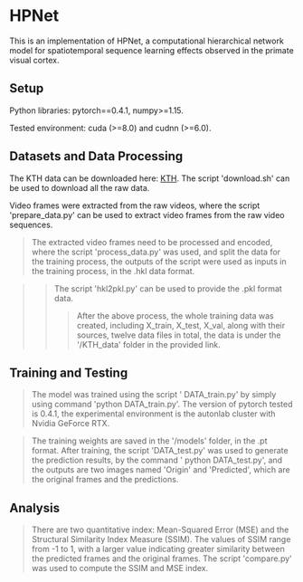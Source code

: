 # HPNet

This is an implementation of HPNet, a computational hierarchical network model for spatiotemporal sequence learning effects observed in the primate visual cortex. 

## Setup

Python libraries: pytorch==0.4.1, numpy>=1.15. 

Tested environment: cuda (>=8.0) and cudnn (>=6.0).

## Datasets and Data Processing

The KTH data can be downloaded here: [KTH](http://www.nada.kth.se/cvap/actions/). The script 'download.sh' can be used to download all the raw data. 

Video frames were extracted from the raw videos, where the script 'prepare_data.py' can be used to extract video frames from the raw video sequences. 

> The extracted video frames need to be processed and encoded, where the script 'process_data.py' was used, and split the data for the training process,  the outputs of the script were used as inputs in the training process, in the .hkl data format.

> >  The script 'hkl2pkl.py' can be used to provide the .pkl format data. 
> >
> > > After the above process, the whole training data was created, including X_train, X_test, X_val, along with their sources, twelve data files in total, the data is under the '/KTH_data' folder in the provided link. 


## Training and Testing

> The model was trained using the script ' DATA_train.py' by simply using command 'python DATA_train.py'. The version of pytorch tested is 0.4.1, the experimental environment is the autonlab cluster with Nvidia GeForce RTX. 

> The training weights are saved in the '/models' folder, in the .pt format. After training, the script 'DATA_test.py' was used to generate the prediction results, by the command ' python DATA_test.py', and the outputs are two images named 'Origin' and 'Predicted', which are the original frames and the predictions. 

## Analysis

> There are two quantitative index: Mean-Squared Error (MSE) and the Structural Similarity Index Measure (SSIM). The values of SSIM range from -1 to 1, with a larger value indicating greater similarity between the predicted frames and the original frames. The script 'compare.py' was used to compute the SSIM and MSE index. 